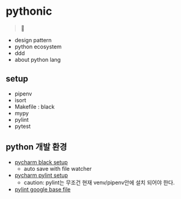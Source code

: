 # pythonic
> 🐍

- design pattern
- python ecosystem
- ddd
- about python lang

## setup
- pipenv
- isort
- Makefile : black
- mypy
- pylint
- pytest


## python 개발 환경
- [pycharm black setup](https://black.readthedocs.io/en/stable/integrations/editors.html#pycharm-intellij-idea)
    - auto save with file watcher
- [pycharm pylint setup](https://github.com/leinardi/pylint-pycharm)
    - caution: pylint는 무조건 현재 venv/pipenv안에 설치 되어야 한다.
- [pylint google base file](https://google.github.io/styleguide/pylintrc)